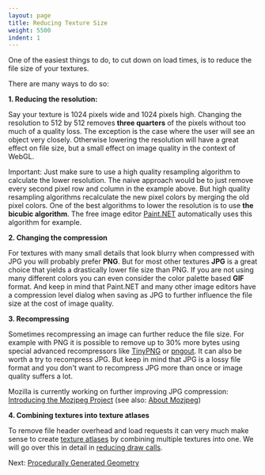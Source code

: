 ```yaml
---
layout: page
title: Reducing Texture Size
weight: 5500
indent: 1
---
```

One of the easiest things to do, to cut down on load times, is to reduce the file size of your textures.

There are many ways to do so:

<strong>1. Reducing the resolution:</strong>

Say your texture is 1024 pixels wide and 1024 pixels high. Changing the resolution to 512 by 512 removes <strong>three quarters</strong> of the pixels without too much of a quality loss.
The exception is the case where the user will see an object very closely. Otherwise lowering the resolution will have a great effect on file size, but a small effect on image quality in the context of WebGL.

Important: Just make sure to use a high quality resampling algorithm to calculate the lower resolution. The naive approach would be to just remove every second pixel row and column in the example above. But high quality resampling algorithms recalculate the new pixel colors by merging the old pixel colors. One of the best algorithms to lower the resolution is to use <strong>the bicubic algorithm</strong>. The free image editor <a href="http://www.getpaint.net">Paint.NET</a> automatically uses this algorithm for example.

<strong>2. Changing the compression</strong>

For textures with many small details that look blurry when compressed with JPG you will probably prefer <strong>PNG</strong>. But for most other textures <strong>JPG</strong> is a great choice that yields a drastically lower file size than PNG. If you are not using many different colors you can even consider the color palette based <strong>GIF</strong> format. And keep in mind that Paint.NET and many other image editors have a compression level dialog when saving as JPG to further influence the file size at the cost of image quality.

<strong>3. Recompressing</strong>

Sometimes recompressing an image can further reduce the file size. For example with PNG it is possible to remove up to 30% more bytes using special advanced recompressors like <a href="https://tinypng.com/">TinyPNG</a> or <a href="http://advsys.net/ken/utils.htm">pngout</a>. It can also be worth a try to recompress JPG. But keep in mind that JPG is a lossy file format and you don't want to recompress JPG more than once or image quality suffers a lot.

Mozilla is currently working on further improving JPG compression: <a href="https://blog.mozilla.org/research/2014/03/05/introducing-the-mozjpeg-project/">Introducing the Mozjpeg Project</a> (see also: <a href="http://www.libjpeg-turbo.org/About/Mozjpeg">About Mozjpeg</a>)

<strong>4. Combining textures into texture atlases</strong>

To remove file header overhead and load requests it can very much make sense to create <a href="http://en.wikipedia.org/wiki/Texture_atlas">texture atlases</a> by combining multiple textures into one. We will go over this in detail in <a href="#">reducing draw calls</a>.

Next: <a href="../procedurally-generated-geometry/">Procedurally Generated Geometry</a>
